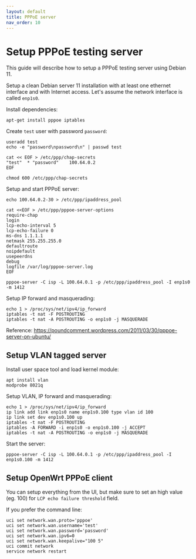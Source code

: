 ```yaml
---
layout: default
title: PPPoE server
nav_order: 10
---
```


# Setup PPPoE testing server

This guide will describe how to setup a PPPoE testing server using
Debian 11.

Setup a clean Debian server 11 installation with at least one
ethernet interface and with Internet access.
Let's assume the network interface is called `enp1s0`.

Install dependencies:
```
apt-get install pppoe iptables
```

Create `test` user with password `password`:
```
useradd test
echo -e "password\npassword\n" | passwd test

cat << EOF > /etc/ppp/chap-secrets
"test"  * "password"    100.64.0.2
EOF

chmod 600 /etc/ppp/chap-secrets
```

Setup and start PPPoE server:
```
echo 100.64.0.2-30 > /etc/ppp/ipaddress_pool

cat <<EOF > /etc/ppp/pppoe-server-options
require-chap
login
lcp-echo-interval 5
lcp-echo-failure 0
ms-dns 1.1.1.1
netmask 255.255.255.0
defaultroute
noipdefault
usepeerdns
debug
logfile /var/log/pppoe-server.log
EOF

pppoe-server -C isp -L 100.64.0.1 -p /etc/ppp/ipaddress_pool -I enp1s0 -m 1412
```

Setup IP forward and masquerading:
```
echo 1 > /proc/sys/net/ipv4/ip_forward
iptables -t nat -F POSTROUTING
iptables -t nat -A POSTROUTING -o enp1s0 -j MASQUERADE
```

Reference: https://poundcomment.wordpress.com/2011/03/30/pppoe-server-on-ubuntu/

## Setup VLAN tagged server

Install user space tool and load kernel module:
```
apt install vlan
modprobe 8021q
```

Setup VLAN, IP forward and masquerading:
```
echo 1 > /proc/sys/net/ipv4/ip_forward
ip link add link enp1s0 name enp1s0.100 type vlan id 100
ip link set dev enp1s0.100 up
iptables -t nat -F POSTROUTING
iptables -A FORWARD -i enp1s0 -o enp1s0.100 -j ACCEPT
iptables -t nat -A POSTROUTING -o enp1s0 -j MASQUERADE
```

Start the server:
```
pppoe-server -C isp -L 100.64.0.1 -p /etc/ppp/ipaddress_pool -I enp1s0.100 -m 1412
```

## Setup OpenWrt PPPoE client

You can setup everything from the UI, but make sure to set an high value (eg. 100)
for `LCP echo failure threshold` field.

If you prefer the command line: 
```
uci set network.wan.proto='pppoe'
uci set network.wan.username='test'
uci set network.wan.password='password'
uci set network.wan.ipv6=0
uci set network.wan.keepalive="100 5"
uci commit network
service network restart
```
